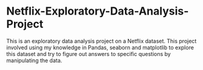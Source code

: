 # Netflix-Exploratory-Data-Analysis-Project

This is an exploratory data analysis project on a Netflix dataset. This project involved using my knowledge in Pandas, seaborn and matplotlib to explore this dataset and try to figure out answers to specific questions by manipulating the data.
